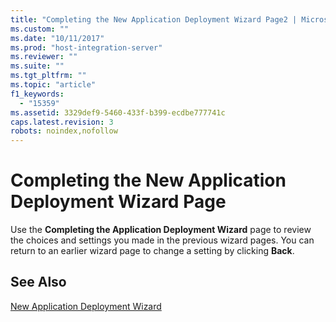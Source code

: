 ```yaml
---
title: "Completing the New Application Deployment Wizard Page2 | Microsoft Docs"
ms.custom: ""
ms.date: "10/11/2017"
ms.prod: "host-integration-server"
ms.reviewer: ""
ms.suite: ""
ms.tgt_pltfrm: ""
ms.topic: "article"
f1_keywords: 
  - "15359"
ms.assetid: 3329def9-5460-433f-b399-ecdbe777741c
caps.latest.revision: 3
robots: noindex,nofollow
---
```

# Completing the New Application Deployment Wizard Page
Use the **Completing the Application Deployment Wizard** page to review the choices and settings you made in the previous wizard pages. You can return to an earlier wizard page to change a setting by clicking **Back**.  
  
## See Also  
 [New Application Deployment Wizard](../core/new-application-deployment-wizard.md)